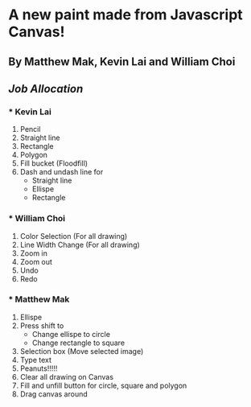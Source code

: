 # A new paint made from Javascript Canvas!
## By Matthew Mak, Kevin Lai and William Choi

## _Job Allocation_
### * Kevin Lai
1. Pencil
2. Straight line
3. Rectangle
4. Polygon
5. Fill bucket (Floodfill)
6. Dash and undash line for 
    * Straight line
    * Ellispe
    * Rectangle

### * William Choi
1. Color Selection (For all drawing)
2. Line Width Change (For all drawing)
3. Zoom in
4. Zoom out
5. Undo
6. Redo

### * Matthew Mak
1. Ellispe
2. Press shift to 
    * Change ellispe to circle
    * Change rectangle to square
4. Selection box (Move selected image)
5. Type text
6. Peanuts!!!!!
7. Clear all drawing on Canvas
8. Fill and unfill button for circle, square and polygon
9. Drag canvas around